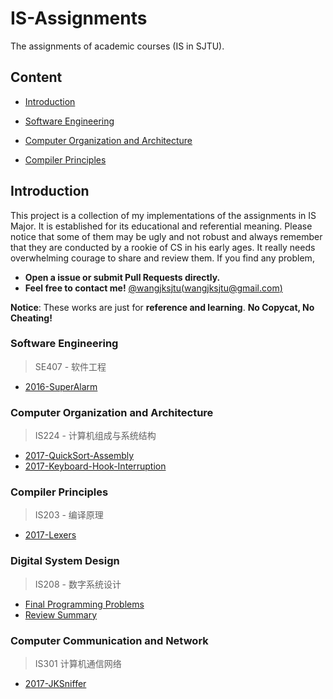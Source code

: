 # IS-Assignments
The assignments of academic courses (IS in SJTU).
## Content

* [Introduction](#introduction)

* [Software Engineering](#software-engineering)
* [Computer Organization and Architecture](#computer-organization-and-architecture)
* [Compiler Principles](#compiler-principles)
<!--
* [Computer Communication and Network](#computer-communication-and-network)
* [Principles of Computer Virus](#principles-of-computer-virus)
-->
## Introduction

This project is a collection of my implementations of the assignments in IS Major. It is established for its educational and referential meaning. Please notice that some of them may be ugly and not robust and always remember that they are conducted by a rookie of CS in his early ages. It really needs overwhelming courage to share and review them. If you find any problem,

  * __Open a issue or submit Pull Requests directly.__
  * __Feel free to contact me!__ [@wangjksjtu(wangjksjtu@gmail.com)](http://wangjk.me)

__Notice__: These works are just for __reference and learning__. __No Copycat, No Cheating!__

### Software Engineering
> SE407 - 软件工程
* [2016-SuperAlarm](https://github.com/wangjksjtu/SuperAlarm)

### Computer Organization and Architecture
> IS224 - 计算机组成与系统结构
* [2017-QuickSort-Assembly](https://github.com/wangjksjtu/IS-Assignments/blob/master/IS224/quicksort_signed.asm)
* [2017-Keyboard-Hook-Interruption](https://github.com/wangjksjtu/IS-Assignments/blob/master/IS224/keyboard_hook.asm)

### Compiler Principles
> IS203 - 编译原理
* [2017-Lexers]()

### Digital System Design
> IS208 - 数字系统设计
* [Final Programming Problems]()
* [Review Summary](https://github.com/wangjksjtu/verilog)

### Computer Communication and Network
> IS301 计算机通信网络
* [2017-JKSniffer](https://github.com/wangjksjtu/JKSniffer)

<!--
### Operating System
> IS206 - 操作系统 
-->

<!--
### Principles of Computer Virus
> IS217 - 计算机病毒原理
-->
